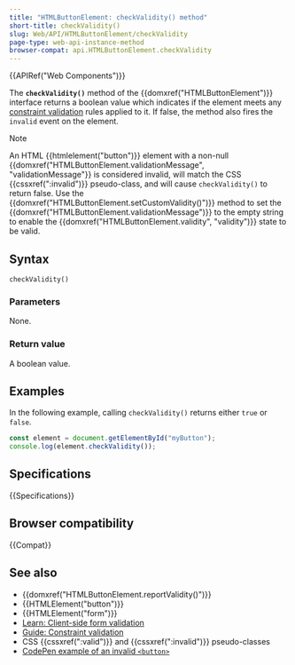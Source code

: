 ```yaml
---
title: "HTMLButtonElement: checkValidity() method"
short-title: checkValidity()
slug: Web/API/HTMLButtonElement/checkValidity
page-type: web-api-instance-method
browser-compat: api.HTMLButtonElement.checkValidity
---
```


{{APIRef("Web Components")}}

The **`checkValidity()`** method of the {{domxref("HTMLButtonElement")}} interface returns a boolean value which indicates if the element meets any [constraint validation](/en-US/docs/Web/HTML/Constraint_validation) rules applied to it. If false, the method also fires the `invalid` event on the element.

> [!NOTE]
> An HTML {{htmlelement("button")}} element with a non-null {{domxref("HTMLButtonElement.validationMessage", "validationMessage"}} is considered invalid, will match the CSS {{cssxref(":invalid")}} pseudo-class, and will cause `checkValidity()` to return false. Use the {{domxref("HTMLButtonElement.setCustomValidity()")}} method to set the {{domxref("HTMLButtonElement.validationMessage")}} to the empty string to enable the {{domxref("HTMLButtonElement.validity", "validity")}} state to be valid.

## Syntax

```js-nolint
checkValidity()
```

### Parameters

None.

### Return value

A boolean value.

## Examples

In the following example, calling `checkValidity()` returns either `true` or `false`.

```js
const element = document.getElementById("myButton");
console.log(element.checkValidity());
```

## Specifications

{{Specifications}}

## Browser compatibility

{{Compat}}

## See also

- {{domxref("HTMLButtonElement.reportValidity()")}}
- {{HTMLElement("button")}}
- {{HTMLElement("form")}}
- [Learn: Client-side form validation](/en-US/docs/Learn/Forms/Form_validation)
- [Guide: Constraint validation](/en-US/docs/Web/HTML/Constraint_validation)
- CSS {{cssxref(":valid")}} and {{cssxref(":invalid")}} pseudo-classes
- [CodePen example of an invalid `<button>`](https://codepen.io/estelle/pen/abgKeEp)
